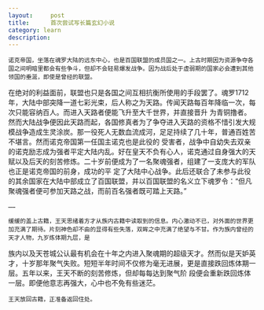 ```yaml
---
layout:     post
title:      首次尝试写长篇玄幻小说
category: learn
description:
---
```


	诺克帝国，坐落在魂罗大陆的远东中心，也是百国联盟的成员国之一。上古时期因为资源争夺各国之间明暗里都会有些争斗，但却不会轻易爆发战争。因为战后处于虚弱期的国家必会遭到其他领国的垂涎，即使是曾经的联盟。
在绝对的利益面前，联盟也只是各国之间互相抗衡所使用的手段罢了。魂罗1712年，大陆中部突降一道七彩光束，后人称之为天路。传闻天路每百年降临一次，每次只能容纳百人。而进入天路者便能飞升至大千世界，并直接晋升
为青铜撸者。然而大陆战争便因此天路而起，各国修真者为了争夺进入天路的资格不惜引发大规模战争造成生灵涂炭。那一役死人无数血流成河，足足持续了几十年，普通百姓苦不堪言。然而诺克帝国第一任国主诺克也是此役的
受害者，战争中自幼失去双亲的诺克励志成为强者平定大陆内乱。好在皇天不负有心人，诺克通过自身强大的天赋以及后天的刻苦修炼。二十岁前便成为了一名聚魂强者，组建了一支庞大的军队也正是诺克帝国的前身，成功的平
定了大陆中心战争。此后还联合了未参与此役的其余国家在大陆中部成立了百国联盟，并以百国联盟的名义立下魂罗令：“但凡聚魂强者便可参加天路之战，而前百名强者既可踏上天路。”

	……

    缓缓的盖上古籍，王天思绪着方才从族内古籍中读取到的信息。内心激动不已，对外面的世界更加充满了期待。片刻神色却不由的显得有些失落，双眸之中充满了绝望与不甘。作为族内曾经的天才人物，九岁炼体期九层，是
族内以及天苍城公认最有机会在十年之内进入聚魂期的超级天才。然而似是天妒英才，十岁那年聚气失败。短短半年时间不仅修为毫无进展，更是直接跌回炼体期一层。五年以来，王天不断的刻苦修炼，但却每每达到聚气阶
段便会重新跌回炼体一层。即便他意志再强大，心中也不免有些迷茫。
	
    王天放回古籍，正准备返回住处。
